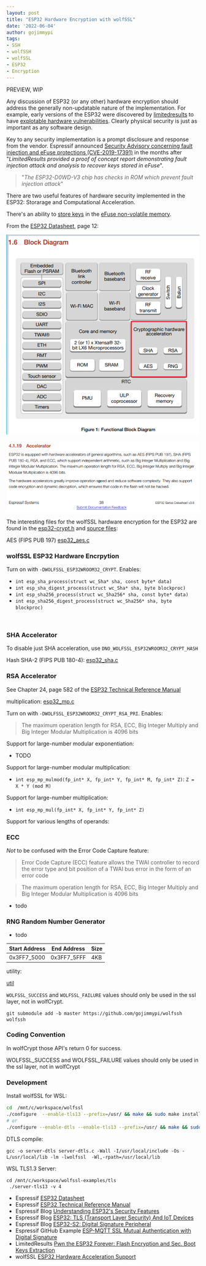 ```yaml
---
layout: post
title: "ESP32 Hardware Encryption with wolfSSL"
date: '2022-06-04'
author: gojimmypi
tags:
- SSH
- wolfSSH
- wolfSSL
- ESP32
- Encryption
---
```


PREVIEW, WIP

Any discussion of ESP32 (or any other) hardware encryption should address the generally
non-updatable nature of the implementation. For example, early versions of the ESP32
were discovered by [limitedresults](https://limitedresults.com/) to have 
[explotable hardware vulnerabilities](https://limitedresults.com/2019/08/pwn-the-esp32-crypto-core/).
Clearly physical security is just as important as any software design. 

Key to any security implementation is a prompt disclosure and response from the vendor. 
Espressif announced [Security Advisory concerning fault injection and eFuse protections (CVE-2019-17391)](https://www.espressif.com/en/news/Security_Advisory_Concerning_Fault_Injection_and_eFuse_Protections%20)
in the months after "_LimitedResults provided a proof of concept report demonstrating fault injection attack and analysis to recover keys stored in eFuse_".

> "_The ESP32-D0WD-V3 chip has checks in ROM which prevent fault injection attack_"

There are two useful features of hardware security implemented in the ESP32: Storarage and Computational Acceleration.

There's an ability to [store keys](https://docs.espressif.com/projects/esp-idf/en/latest/esp32/security/secure-boot-v1.html#keys) 
in the [eFuse non-volatile memory](https://www.espressif.com/sites/default/files/documentation/esp32_technical_reference_manual_en.pdf#efuse).

From the [ESP32 Datasheet](https://www.espressif.com/sites/default/files/documentation/esp32_datasheet_en.pdf), page 12:

![Espressif_Cryptographic_Hardware_Acceleration_Block_Diagram.png](../images/Espressif_Cryptographic_Hardware_Acceleration_Block_Diagram.png)

![Espressif_Cryptographic_Hardware_Acceleration_Block_Diagram.png](../images/Espressif_Cryptographic_Hardware_Acceleration.png)

The interesting files for the wolfSSL hardware encryption for the ESP32 are found in 
the [esp32-crypt.h](https://github.com/wolfSSL/wolfssl/tree/master/wolfssl/wolfcrypt/port/Espressif) 
and [source files](https://github.com/wolfSSL/wolfssl/tree/master/wolfcrypt/src/port/Espressif):

AES (FIPS PUB 197) [esp32_aes.c](https://github.com/wolfSSL/wolfssl/blob/master/wolfcrypt/src/port/Espressif/esp32_aes.c)

### wolfSSL ESP32 Hardware Encrpytion

Turn on with `-DWOLFSSL_ESP32WROOM32_CRYPT`. Enables:

- `int esp_sha_process(struct wc_Sha* sha, const byte* data)`
- `int esp_sha_digest_process(struct wc_Sha* sha, byte blockproc)`
- `int esp_sha256_process(struct wc_Sha256* sha, const byte* data)`
- `int esp_sha256_digest_process(struct wc_Sha256* sha, byte blockproc)`

<br />


### SHA Accelerator

To disable just SHA acceleration, use `DNO_WOLFSSL_ESP32WROOM32_CRYPT_HASH`

Hash SHA-2 (FIPS PUB 180-4): [esp32_sha.c](https://github.com/wolfSSL/wolfssl/blob/master/wolfcrypt/src/port/Espressif/esp32_sha.c)
<br />


### RSA Accelerator

See Chapter 24, page 582 of the [ESP32 Technical Reference Manual](https://www.espressif.com/sites/default/files/documentation/esp32_technical_reference_manual_en.pdf)

multiplication: [esp32_mp.c](https://github.com/wolfSSL/wolfssl/blob/master/wolfcrypt/src/port/Espressif/esp32_mp.c)



Turn on with `-DWOLFSSL_ESP32WROOM32_CRYPT_RSA_PRI`. Enables:

> The maximum operation length for RSA, ECC, Big Integer Multiply and Big Integer Modular Multiplication is 4096 bits

Support for large-number modular exponentiation:

- TODO


Support for large-number modular multiplication:

- `int esp_mp_mulmod(fp_int* X, fp_int* Y, fp_int* M, fp_int* Z)`: `Z = X * Y (mod M)` 


Support for large-number multiplication:

- `int esp_mp_mul(fp_int* X, fp_int* Y, fp_int* Z)` 


Support for various lengths of operands:
<br />


### ECC 

*Not* to be confused with the Error Code Capture feature:

> Error Code Capture (ECC) feature allows the TWAI controller to record the error type and bit position of a
TWAI bus error in the form of an error code


> The maximum operation length for RSA, ECC, Big Integer Multiply and Big Integer Modular Multiplication is 4096 bits

- todo

### RNG Random Number Generator 

- todo

| Start Address | End Address | Size |
| ------------- | ----------- | ---- |
| 0x3FF7_5000   | 0x3FF7_5FFF |  4KB |

utility:

[util](https://github.com/wolfSSL/wolfssl/blob/master/wolfcrypt/src/port/Espressif/esp32_util.c)


`WOLFSSL_SUCCESS` and `WOLFSSL_FAILURE` values should only be used in the ssl layer, not in wolfCrypt.

```
git submodule add -b master https://github.com/gojimmypi/wolfssh wolfssh

```

### Coding Convention

In wolfCrypt those API's return 0 for success.

WOLFSSL_SUCCESS and WOLFSSL_FAILURE values should only be used in the ssl layer, not in wolfCrypt

### Development

Install wolfSSL for WSL:

```bash
cd  /mnt/c/workspace/wolfssl
./configure  --enable-tls13 --prefix=/usr/ && make && sudo make install
# or
./configure --enable-dtls --enable-tls13 --prefix=/usr/ && make && sudo make install
```

DTLS compile:

```
gcc -o server-dtls server-dtls.c -Wall -I/usr/local/include -Os -L/usr/local/lib -lm -lwolfssl  -Wl,-rpath=/usr/local/lib
```

WSL TLS1.3 Server:

```
cd /mnt/c/workspace/wolfssl-examples/tls
 ./server-tls13 -v 4
```




- Espressif [ESP32 Datasheet](https://www.espressif.com/sites/default/files/documentation/esp32_datasheet_en.pdf)
- Espressif [ESP32 Technical Reference Manual](https://www.espressif.com/sites/default/files/documentation/esp32_technical_reference_manual_en.pdf)
- Espressif Blog [Understanding ESP32's Security Features](https://blog.espressif.com/understanding-esp32s-security-features-14483e465724)
- Espressif Blog [ESP32: TLS (Transport Layer Security) And IoT Devices](https://blog.espressif.com/esp32-tls-transport-layer-security-and-iot-devices-3ac93511f6d8)
- Espressif Blog [ESP32-S2: Digital Signature Peripheral](https://blog.espressif.com/esp32-s2-digital-signature-peripheral-7e70bf6dde88)
- Espressif GitHub Example [ESP-MQTT SSL Mutual Authentication with Digital Signature](https://github.com/espressif/esp-idf/blob/master/examples/protocols/mqtt/ssl_ds/README.md)
- LimitedResults [Pwn the ESP32 Forever: Flash Encryption and Sec. Boot Keys Extraction](https://limitedresults.com/2019/11/pwn-the-esp32-forever-flash-encryption-and-sec-boot-keys-extraction/)
- wolfSSL [ESP32 Hardware Acceleration Support](https://www.wolfssl.com/wolfssl-esp32-hardware-acceleration-support/)

